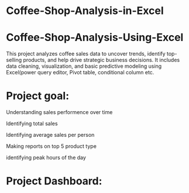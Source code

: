 # Coffee-Shop-Analysis-in-Excel
# Coffee-Shop-Analysis-Using-Excel
This project analyzes coffee sales data to uncover trends, identify top-selling products, and help drive strategic business decisions. It includes data cleaning, visualization, and basic predictive modeling using Excel(power query editor, Pivot table, conditional column etc.

# Project goal:
Understanding sales performence over time

Identifying total sales

Identifying average sales per person

Making reports on top 5 product type

identifying peak hours of the day

# Project Dashboard:
